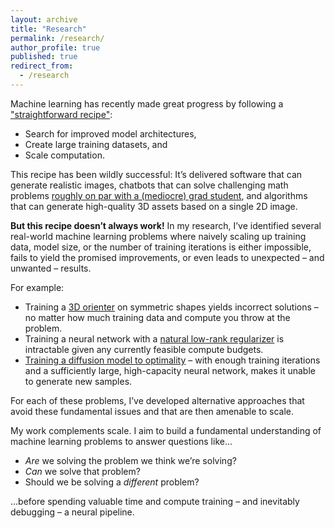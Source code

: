 ```yaml
---
layout: archive
title: "Research"
permalink: /research/
author_profile: true
published: true
redirect_from:
  - /research
---
```



Machine learning has recently made great progress by following a ["straightforward recipe"](https://arxiv.org/abs/1712.00409):

- Search for improved model architectures,
- Create large training datasets, and
- Scale computation.

This recipe has been wildly successful: It’s delivered software that can generate realistic images, chatbots that can solve challenging math problems [roughly on par with a (mediocre) grad student](https://mathstodon.xyz/@tao/113132502735585408), and algorithms that can generate high-quality 3D assets based on a single 2D image.

**But this recipe doesn’t always work!** In my research, I’ve identified several real-world machine learning problems where naively scaling up training data, model size, or the number of training iterations is either impossible, fails to yield the promised improvements, or even leads to unexpected – and unwanted – results.

For example:

- Training a [3D orienter](https://arxiv.org/abs/2410.02101) on symmetric shapes yields incorrect solutions – no matter how much training data and compute you throw at the problem.
- Training a neural network with a [natural low-rank regularizer](https://arxiv.org/abs/2405.14544) is intractable given any currently feasible compute budgets.
- [Training a diffusion model to optimality](https://arxiv.org/abs/2310.12395) – with enough training iterations and a sufficiently large, high-capacity neural network, makes it unable to generate new samples.

For each of these problems, I’ve developed alternative approaches that avoid these fundamental issues and that are then amenable to scale.

My work complements scale. I aim to build a fundamental understanding of machine learning problems to answer questions like...

- *Are* we solving the problem we think we’re solving?
- *Can* we solve that problem?
- Should we be solving a *different* problem?

...before spending valuable time and compute training – and inevitably debugging – a neural pipeline.
